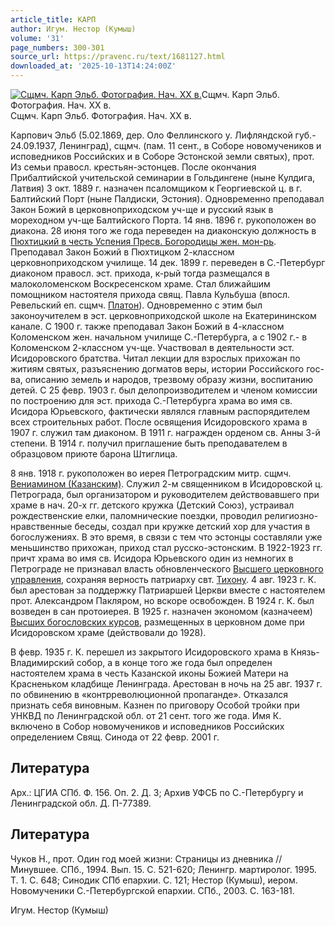```yaml
---
article_title: КАРП
author: Игум. Нестор (Кумыш)
volume: '31'
page_numbers: 300-301
source_url: https://pravenc.ru/text/1681127.html
downloaded_at: '2025-10-13T14:24:00Z'
---
```


[![Сщмч. Карп Эльб. Фотография. Нач. XX в.](https://pravenc.ru/data/2014/03/03/1234147916/i200.jpg "Кликните для увеличения картинки")](https://pravenc.ru/data/2014/03/03/1234147916/i400.jpg)Сщмч. Карп Эльб. Фотография. Нач. XX в.  
Сщмч. Карп Эльб. Фотография. Нач. XX в.

Карпович Эльб (5.02.1869, дер. Оло Феллинского у. Лифляндской губ.- 24.09.1937, Ленинград), сщмч. (пам. 11 сент., в Соборе новомучеников и исповедников Российских и в Соборе Эстонской земли святых), прот. Из семьи правосл. крестьян-эстонцев. После окончания Прибалтийской учительской семинарии в Гольдингене (ныне Кулдига, Латвия) 3 окт. 1889 г. назначен псаломщиком к Георгиевской ц. в г. Балтийский Порт (ныне Палдиски, Эстония). Одновременно преподавал Закон Божий в церковноприходском уч-ще и русский язык в мореходном уч-ще Балтийского Порта. 14 янв. 1896 г. рукоположен во диакона. 28 июня того же года переведен на диаконскую должность в [Пюхтицкий в честь Успения Пресв. Богородицы жен. мон-рь](<https://pravenc.ru/text/Пюхтицкий в честь Успения Пресв  Богородицы жен  мон-рь.html>). Преподавал Закон Божий в Пюхтицком 2-классном церковноприходском училище. 14 дек. 1899 г. переведен в С.-Петербург диаконом правосл. эст. прихода, к-рый тогда размещался в малоколоменском Воскресенском храме. Стал ближайшим помощником настоятеля прихода свящ. Павла Кульбуша (впосл. Ревельский еп. сщмч. [Платон](https://pravenc.ru/text/Платон.html)). Одновременно с этим был законоучителем в эст. церковноприходской школе на Екатерининском канале. С 1900 г. также преподавал Закон Божий в 4-классном Коломенском жен. начальном училище С.-Петербурга, а с 1902 г.- в Коломенском 2-классном уч-ще. Участвовал в деятельности эст. Исидоровского братства. Читал лекции для взрослых прихожан по житиям святых, разъяснению догматов веры, истории Российского гос-ва, описанию земель и народов, трезвому образу жизни, воспитанию детей. С 25 февр. 1903 г. был делопроизводителем и членом комиссии по построению для эст. прихода С.-Петербурга храма во имя св. Исидора Юрьевского, фактически являлся главным распорядителем всех строительных работ. После освящения Исидоровского храма в 1907 г. служил там диаконом. В 1911 г. награжден орденом св. Анны 3-й степени. В 1914 г. получил приглашение быть преподавателем в образцовом приюте барона Штиглица.

8 янв. 1918 г. рукоположен во иерея Петроградским митр. сщмч. [Вениамином (Казанским)](<https://pravenc.ru/text/Вениамином (Казанским).html>). Служил 2-м священником в Исидоровской ц. Петрограда, был организатором и руководителем действовавшего при храме в нач. 20-х гг. детского кружка (Детский Союз), устраивал рождественские елки, паломнические поездки, проводил религиозно-нравственные беседы, создал при кружке детский хор для участия в богослужениях. В это время, в связи с тем что эстонцы составляли уже меньшинство прихожан, приход стал русско-эстонским. В 1922-1923 гг. причт храма во имя св. Исидора Юрьевского один из немногих в Петрограде не признавал власть обновленческого [Высшего церковного управления](<https://pravenc.ru/text/Высшее Церковное Управление.html>), сохраняя верность патриарху свт. [Тихону](https://pravenc.ru/text/Тихон.html). 4 авг. 1923 г. К. был арестован за поддержку Патриаршей Церкви вместе с настоятелем прот. Александром Пакляром, но вскоре освобожден. В 1924 г. К. был возведен в сан протоиерея. В 1925 г. назначен экономом (казначеем) [Высших богословских курсов](<https://pravenc.ru/text/Высших богословских курсов.html>), размещенных в церковном доме при Исидоровском храме (действовали до 1928).

В февр. 1935 г. К. перешел из закрытого Исидоровского храма в Князь-Владимирский собор, а в конце того же года был определен настоятелем храма в честь Казанской иконы Божией Матери на Красненьком кладбище Ленинграда. Арестован в ночь на 25 авг. 1937 г. по обвинению в «контрреволюционной пропаганде». Отказался признать себя виновным. Казнен по приговору Особой тройки при УНКВД по Ленинградской обл. от 21 сент. того же года. Имя К. включено в Собор новомучеников и исповедников Российских определением Свящ. Синода от 22 февр. 2001 г.

## Литература

Арх.: ЦГИА СПб. Ф. 156. Оп. 2. Д. 3; Архив УФСБ по С.-Петербургу и Ленинградской обл. Д. П-77389.

## Литература

Чуков Н., прот. Один год моей жизни: Страницы из дневника // Минувшее. СПб., 1994. Вып. 15. С. 521-620; Ленингр. мартиролог. 1995. Т. 1. С. 648; Синодик СПб епархии. С. 121; Нестор (Кумыш), иером. Новомученики С.-Петербургской епархии. СПб., 2003. С. 163-181.

Игум. Нестор (Кумыш)
